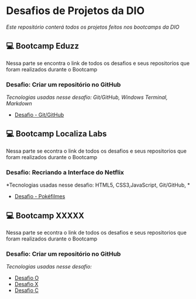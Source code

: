 # Desafios de Projetos da DIO
*Este repositório conterá todos os projetos feitos nos bootcamps da DIO*


## 💻 Bootcamp Eduzz
Nessa parte se encontra o link de todos os desafios e seus repositorios que foram realizados durante o Bootcamp
### Desafio:  Criar um repositório no GitHub
*Tecnologias usadas nesse desafio: Git/GitHub, Windows Terminal, Markdown*
- [Desafio - Git/GitHub](./Git-GitHub)

## 💻 Bootcamp Localiza Labs
Nessa parte se econtra o link de todos os desafios e seus repositorios que foram realizados durante o Bootcamp
### Desafio: Recriando a Interface do Netflix 
*Tecnologias usadas nesse desafio: HTML5, CSS3,JavaScript, Git/GitHub, *
- [Desafio - Pokéfilmes ](./Pokefilmes)


## 💻 Bootcamp XXXXX
Nessa parte se econtra o link de todos os desafios e seus repositorios que foram realizados durante o Bootcamp
### Desafio: Criar um repositório no GitHub 
*Tecnologias usadas nesse desafio:*
- [Desafio O](link)
- [Desafio X](link)
- [Desafio C](link)
